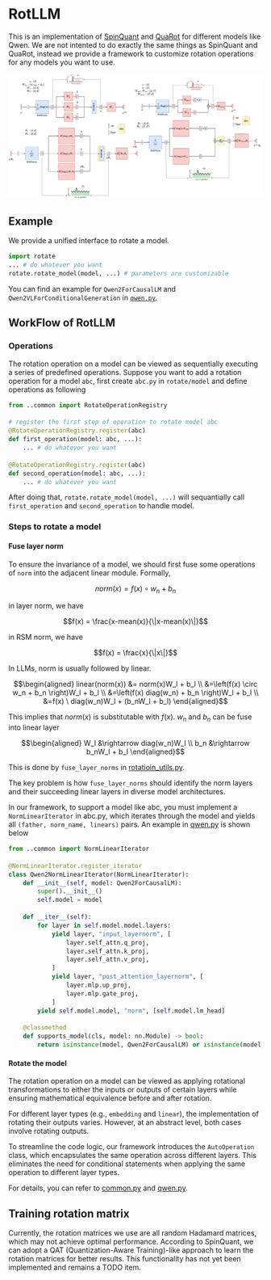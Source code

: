 # RotLLM
This is an implementation of [SpinQuant](https://arxiv.org/abs/2405.16406) and [QuaRot](https://arxiv.org/abs/2404.00456) for different models like Qwen. We are not intented to do exactly the same things as SpinQuant and QuaRot, instead we provide a framework to customize rotation operations for any models you want to use.

![Example rotation for Qwen2](./assets/image.png)

## Example
We provide a unified interface to rotate a model.
```python
import rotate
... # do whatever you want
rotate.rotate_model(model, ...) # parameters are customizable
```
You can find an example for `Qwen2ForCausalLM` and `Qwen2VLForConditionalGeneration` in [`qwen.py`](./example/qwen.py).

## WorkFlow of RotLLM
### Operations
The rotation operation on a model can be viewed as sequentially executing a series of predefined operations. Suppose you want to add a rotation operation for a model `abc`, first create `abc.py` in `rotate/model` and define operations as following
```python
from ..common import RotateOperationRegistry

# register the first step of operation to rotate model abc
@RotateOperationRegistry.register(abc)
def first_operation(model: abc, ...):
    ... # do whatever you want

@RotateOperationRegistry.register(abc)
def second_operation(model: abc, ...):
    ... # do whatever you want
```
After doing that, `rotate.rotate_model(model, ...)` will sequantially call `first_operation` and `second_operation` to handle model.

### Steps to rotate a model
#### Fuse layer norm
To ensure the invariance of a model, we should first fuse some operations of `norm` into the adjacent linear module.
Formally, 
```math
norm(x) = f(x) \circ w_n + b_n
```
in layer norm, we have
```math
f(x) = \frac{x-mean(x)}{\|x-mean(x)\|}
```
in RSM norm, we have
```math
f(x) = \frac{x}{\|x\|}
```
In LLMs, norm is usually followed by linear.
```math
\begin{aligned}
linear(norm(x)) &= norm(x)W_l + b_l \\
&=\left(f(x) \circ w_n + b_n \right)W_l + b_l \\
&=\left(f(x) diag(w_n) + b_n \right)W_l + b_l \\
&=f(x) \ diag(w_n)W_l + (b_nW_l + b_l)
\end{aligned}
```
This implies that $`norm(x)`$ is substitutable with $`f(x)`$. $`w_n`$ and $`b_n`$ can be fuse into linear layer
```math
\begin{aligned}
W_l &\rightarrow diag(w_n)W_l \\
b_n &\rightarrow b_nW_l + b_l
\end{aligned}
```

This is done by `fuse_layer_norms` in [rotatioin_utils.py](./rotate/rotation_utils.py).

The key problem is how `fuse_layer_norms` should identify the norm layers and their succeeding linear layers in diverse model architectures.

In our framework, to support a model like abc, you must implement a `NormLinearIterator` in abc.py, which iterates through the model and yields all `(father, norm_name, linears)` pairs. An example in [qwen.py](./rotate/model/qwen.py) is shown below
```python
from ..common import NormLinearIterator

@NormLinearIterator.register_iterator
class Qwen2NormLinearIterator(NormLinearIterator):
    def __init__(self, model: Qwen2ForCausalLM):
        super().__init__()
        self.model = model
        
    def __iter__(self):
        for layer in self.model.model.layers:
            yield layer, "input_layernorm", [
                layer.self_attn.q_proj,
                layer.self_attn.k_proj,
                layer.self_attn.v_proj,
            ]
            yield layer, "post_attention_layernorm", [
                layer.mlp.up_proj,
                layer.mlp.gate_proj,
            ]
        yield self.model.model, "norm", [self.model.lm_head]
        
    @classmethod
    def supports_model(cls, model: nn.Module) -> bool:
        return isinstance(model, Qwen2ForCausalLM) or isinstance(model, Qwen2VLForConditionalGeneration)
```

#### Rotate the model
The rotation operation on a model can be viewed as applying rotational transformations to either the inputs or outputs of certain layers while ensuring mathematical equivalence before and after rotation.

For different layer types (e.g., `embedding` and `linear`), the implementation of rotating their outputs varies. However, at an abstract level, both cases involve rotating outputs.

To streamline the code logic, our framework introduces the `AutoOperation` class, which encapsulates the same operation across different layers. This eliminates the need for conditional statements when applying the same operation to different layer types.

For details, you can refer to [common.py](./rotate/common.py) and [qwen.py](./rotate/model/qwen.py).

## Training rotation matrix
Currently, the rotation matrices we use are all random Hadamard matrices, which may not achieve optimal performance. According to SpinQuant, we can adopt a QAT (Quantization-Aware Training)-like approach to learn the rotation matrices for better results. This functionality has not yet been implemented and remains a TODO item.
